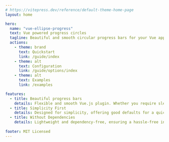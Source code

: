 ```yaml
---
# https://vitepress.dev/reference/default-theme-home-page
layout: home

hero:
  name: "vue-ellipse-progress"
  text: Vue powered progress circles
  tagline: Beautiful and smooth circular progress bars for your Vue app
  actions:
    - theme: brand
      text: Quickstart
      link: /guide/index
    - theme: alt
      text: Configuration
      link: /guide/options/index
    - theme: alt
      text: Examples
      link: /examples

features:
  - title: Beautiful progress bars
    details: Flexible and smooth Vue.js plugin. Whether you require sleek progress bars or stylish loading spinners, the plugin has you covered
  - title: Simplicity First
    details: Designed for simplicity, offering good defaults for a quick start and equipped with flexible configuration options
  - title: Without Dependencies
    details: Lightweight and dependency-free, ensuring a hassle-free integration into your Vue application
    
footer: MIT Licensed
---
```


